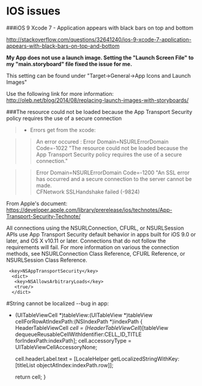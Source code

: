 # IOS issues

###iOS 9 Xcode 7 - Application appears with black bars on top and bottom

http://stackoverflow.com/questions/32641240/ios-9-xcode-7-application-appears-with-black-bars-on-top-and-bottom

**My App does not use a launch image. Setting the "Launch Screen File" to my "main.storyboard" file fixed the issue for me.**

This setting can be found under "Target->General->App Icons and Launch Images"

Use the following link for more information: http://oleb.net/blog/2014/08/replacing-launch-images-with-storyboards/


###The resource could not be loaded because the App Transport Security policy requires the use of a secure connection

>* Errors get from the xcode:  

>> An error occured : Error Domain=NSURLErrorDomain Code=-1022 "The resource could not be loaded because the App Transport Security policy requires the use of a secure connection." 

>>Error Domain=NSURLErrorDomain Code=-1200 "An SSL error has occurred and a secure connection to the server cannot be made.  
>CFNetwork SSLHandshake failed (-9824)


From Apple's document:  
https://developer.apple.com/library/prerelease/ios/technotes/App-Transport-Security-Technote/

All connections using the NSURLConnection, CFURL, or NSURLSession APIs use App Transport Security default behavior in apps built for iOS 9.0 or later, and OS X v10.11 or later. Connections that do not follow the requirements will fail. For more information on various the connection methods, see NSURLConnection Class Reference, CFURL Reference, or NSURLSession Class Reference.

	 <key>NSAppTransportSecurity</key>  
	  <dict>  
 	   <key>NSAllowsArbitraryLoads</key>  
 	   <true/>  
 	  </dict>  


#String cannot be localized --bug in app:


- (UITableViewCell *)tableView:(UITableView *)tableView cellForRowAtIndexPath:(NSIndexPath *)indexPath
{
    HeaderTableViewCell *cell = (HeaderTableViewCell*)[tableView dequeueReusableCellWithIdentifier:CELL_ID_TITLE forIndexPath:indexPath];
    cell.accessoryType = UITableViewCellAccessoryNone;
    
    cell.headerLabel.text = [LocaleHelper getLocalizedStringWithKey:[titleList objectAtIndex:indexPath.row]];

    return cell;
}